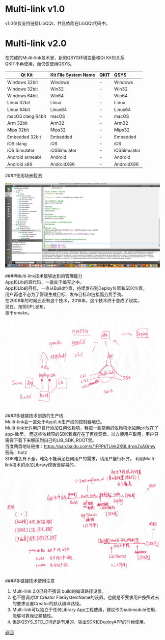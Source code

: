 # Multi-link v1.0  
v1.0仅仅支持链接LibQQt，并且依附在LibQQt代码中。  

# Multi-link v2.0    

在完成的Multi-link技术里，新的QSYS环境变量和Qt Kit的关系  
QKIT不再使用，而仅仅使用QSYS。  

| Qt Kit | Kit File System Name | QKIT | QSYS |   
| ---- | ---- | :---- | :---- |  
| Windows 32bit | Windows | - | Windows |  
| Windows 32bit | Win32 | - | Win32 |  
| Windows 64bit | Win64 | - | Win64 |  
| Linux 32bit | Linux | - | Linux |  
| Linux 64bit | Linux64 | - | Linux64 |  
| macOS clang 64bit | macOS | - | macOS |  
| Arm 32bit | Arm32 | - | Arm32 |  
| Mips 32bit | Mips32 | - | Mips32 |  
| Embedded 32bit | Embedded | - | Embedded |  
| iOS clang | iOS | - | iOS |  
| iOS Simulator |﻿iOSSimulator | - | iOSSimulator |  
| Android armeabi |﻿Android | - |﻿Android |  
| Android x86 |﻿AndroidX86 | - |﻿AndroidX86 |  

####使用场景截图  

![使用场景](screenshot/11.png "这是Multi-link技术的使用方式截图")  

####Multi-link技术能够达到的管理能力   
App和Lib的源代码，一直处于编写之中。  
App和Lib的目标，一直从Build位置，持续发布到Deploy位置和SDK位置。  
用户再也不必为了管理生成目标、发布目标和链接而劳费手劲。  
在2008年的时候还没有这个技术，2018年，这个技术终于变成了现实。  
现在，按照GPL发布，  
基于qmake。  

![Multi-link技术的能力](screenshot/12.png "这是Multi-link技术的能力")  

####多链接技术创造的生产线  
Multi-link会一直处于App/Lib生产线的控制器地位。   
Multi-link允许用户自行添加任何依赖项，我把一些常用的依赖项添加用pri放在了app-lib里，
而这些依赖项的SDK我保存在了百度网盘，以方便用户取用，用户只需要下载下来解压到自己的LIB_SDK_ROOT里。  
百度网盘地址链接：https://pan.baidu.com/s/1FPPkTUnk2XBL4rpnZsAGmw 密码：hotz    
SDK难免有不全，难免不能满足任何用户的需求，请用户自行补齐。 
利用Multi-link技术的添加Library模板很容易的。 
![Multi-link技术的能力](screenshot/13.png "这是Multi-link技术的能力")  


####多链接技术使用注意  
1. Multi-link 2.0已经不强调 build的编译路径设置。
2. 也不强调对Qt Creator FileSystemName的设置。也就是不要求用户按照过去的要求设置Creator的默认编译路径。
3. Multi-link可以独立于任何Library App工程使用，建议作为submodule使用，能够可靠保证移植性。
4. 但是QSYS_STD_DIR还是有用的，输出SDK和DeployAPP的时候使用。  


[返回](.)  
